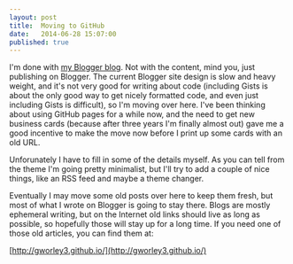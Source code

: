```yaml
---
layout: post
title:  Moving to GitHub
date:   2014-06-28 15:07:00
published: true
---
```


I'm done with [my Blogger blog](http://gworley3.blogspot.com/). Not with the content, mind you, just publishing on Blogger. The current Blogger site design is slow and heavy weight, and it's not very good for writing about code (including Gists is about the only good way to get nicely formatted code, and even just including Gists is difficult), so I'm moving over here. I've been thinking about using GitHub pages for a while now, and the need to get new business cards (because after three years I'm finally almost out) gave me a good incentive to make the move now before I print up some cards with an old URL.

Unforunately I have to fill in some of the details myself. As you can tell from the theme I'm going pretty minimalist, but I'll try to add a couple of nice things, like an RSS feed and maybe a theme changer.

Eventually I may move some old posts over here to keep them fresh, but most of what I wrote on Blogger is going to stay there. Blogs are mostly ephemeral writing, but on the Internet old links should live as long as possible, so hopefully those will stay up for a long time.  If you need one of those old articles, you can find them at:

[http://gworley3.github.io/](http://gworley3.github.io/)
